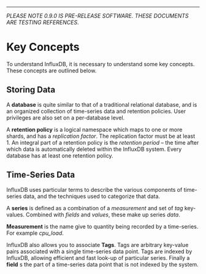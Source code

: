 ---
_PLEASE NOTE 0.9.0 IS PRE-RELEASE SOFTWARE. THESE DOCUMENTS ARE TESTING REFERENCES_.

# Key Concepts

To understand InfluxDB, it is necessary to understand some key concepts. These concepts are outlined below.

## Storing Data

A **database** is quite similar to that of a traditional relational database, and is an organized collection of time-series data and retention policies. User privileges are also set on a per-database level.

A **retention policy** is a logical namespace which maps to one or more shards, and has a _replication factor_. The replication factor must be at least 1. An integral part of a retention policy is the _retention period_ – the time after which data is automatically deleted within the InfluxDB system. Every database has at least one retention policy.

## Time-Series Data

InfluxDB uses particular terms to describe the various components of time-series data, and the techniques used to categorize that data.

A **series** is defined as a combination of a _measurement_ and set of _tag_ key-values. Combined with _fields_ and _values_, these make up series _data_.

**Measurement** is the name give to quantity being recorded by a time-series. For example _cpu_load_.

InfluxDB also allows you to associate **Tags**. Tags are arbitrary key-value pairs associated with a single time-series data point. Tags are indexed by InfluxDB, allowing efficient and fast look-up of particular series. Finally a **field** s the part of a time-series data point that is not indexed by the system.


